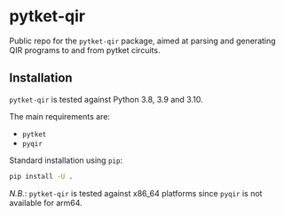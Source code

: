 # pytket-qir

Public repo for the `pytket-qir` package, aimed at parsing and generating QIR programs to and from pytket circuits.

## Installation

`pytket-qir` is tested against Python 3.8, 3.9 and 3.10.

The main requirements are:

- `pytket`
- `pyqir`

Standard installation using `pip`:

```sh
pip install -U .
```

_N.B._: `pytket-qir` is tested against x86_64 platforms since `pyqir` is not available for arm64.
